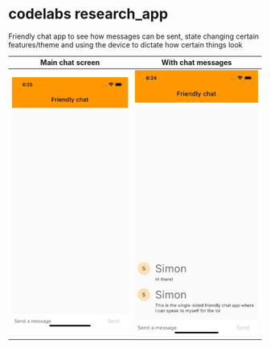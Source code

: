 # codelabs research_app

Friendly chat app to see how messages can be sent, state changing certain features/theme and using the device to dictate how certain things look

| Main chat screen | With chat messages |
| ----------- | ----------- |
| ![Main chat screen](/assets/mainChat.png) | ![With chat messages](/assets/withChats.png) |